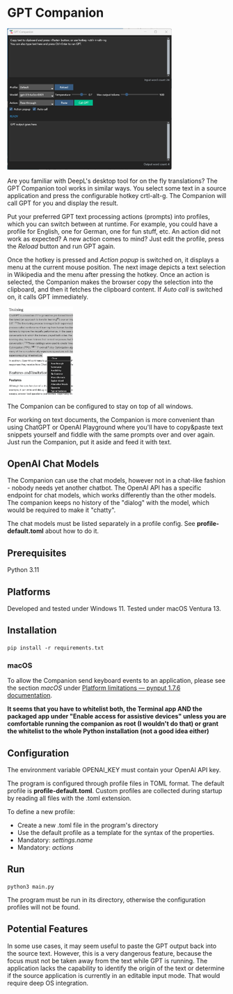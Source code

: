 # GPT Companion

<img alt="Companion App" src="doc/app.png" width="75%" height="75%"/>

Are you familiar with DeepL's desktop tool for on the fly translations?
The GPT Companion tool works in similar ways. You select some text in a source
application and press the configurable hotkey crtl-alt-g. The Companion will
call GPT for you and display the result.

Put your preferred GPT text processing actions (prompts) into profiles, which you can switch between at runtime.
For example, you could have a profile for English, one for German, one for fun stuff, etc.
An action did not work as expected? A new action comes to mind? Just edit the profile, press the _Reload_ button and run GPT again.

Once the hotkey is pressed and *Action popup* is switched on, it displays a menu at the
current mouse position. The next image depicts a text selection in Wikipedia and
the menu after pressing the hotkey. Once an action is selected, the Companion makes the browser copy the selection
into the clipboard, and then it fetches the clipboard content. If *Auto call* is switched on, it calls GPT immediately.

<img alt="action popup" src="doc/popup.png" width="30%" height="30%"/>

The Companion can be configured to stay on top of all windows.

For working on text documents, the Companion is more convenient than using ChatGPT or OpenAI Playground
where you'll have to copy&paste text snippets yourself and fiddle with the
same prompts over and over again. Just run the Companion, put it aside and feed it with text.

## OpenAI Chat Models

The Companion can use the chat models, however not in a chat-like fashion -  nobody needs yet another chatbot. 
The OpenAI API has a specific endpoint for chat models, which works differently than the other models.
The companion keeps no history of the "dialog" with the model, which would be required to make it "chatty".

The chat models must be listed separately in a profile config. See __profile-default.toml__ about how to do it.

## Prerequisites

Python 3.11

## Platforms

Developed and tested under Windows 11. Tested under macOS Ventura 13.

## Installation

`pip install -r requirements.txt`

### macOS
To allow the Companion send keyboard events to an application, please see the section _macOS_ under [Platform limitations — pynput 1.7.6 documentation](https://pynput.readthedocs.io/en/latest/limitations.html).

**It seems that you have to whitelist both, the Terminal app AND the packaged app under 
"Enable access for assistive devices" unless you are comfortable running the companion
as root (I wouldn't do that) or grant the whitelist to the whole Python installation (not a good idea either)**

## Configuration

The environment variable OPENAI_KEY must contain your OpenAI API key.

The program is configured through profile files in TOML format. The default profile is **profile-default.toml**.
Custom profiles are collected during startup by reading all files with the .toml extension.

To define a new profile:

* Create a new .toml file in the program's directory
* Use the default profile as a template for the syntax of the properties.
* Mandatory: *settings.name*
* Mandatory: *actions*

## Run

`python3 main.py`

The program must be run in its directory, otherwise the configuration profiles will not be found.

## Potential Features

In some use cases, it may seem useful to paste the GPT output back into the source text.
However, this is a very dangerous feature, because the focus must not be taken away
from the text while GPT is running.
The application lacks the capability to identify the origin of the text or determine 
if the source application is currently in an editable input mode. That would require deep OS integration. 


